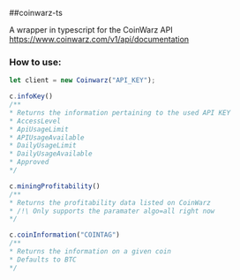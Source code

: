 ##coinwarz-ts 


A wrapper in typescript for the CoinWarz API
https://www.coinwarz.com/v1/api/documentation

### How to use:
```typescript
let client = new Coinwarz("API_KEY");

c.infoKey()
/**
* Returns the information pertaining to the used API KEY
* AccessLevel
* ApiUsageLimit
* APIUsageAvailable
* DailyUsageLimit
* DailyUsageAvailable
* Approved
*/

c.miningProfitability()
/**
* Returns the profitability data listed on CoinWarz
* /!\ Only supports the paramater algo=all right now
*/

c.coinInformation("COINTAG")
/**
* Returns the information on a given coin
* Defaults to BTC
*/
```
